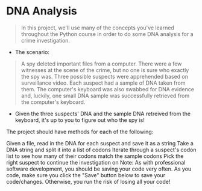 # DNA Analysis
> In this project, we'll use many of the concepts you've learned throughout the Python course in order to do some DNA analysis for a crime investigation.

- The scenario:

>A spy deleted important files from a computer. There were a few witnesses at the scene of the crime, but no one is sure who exactly the spy was. Three possible suspects were apprehended based on surveillance video. Each suspect had a sample of DNA taken from them. The computer's keyboard was also swabbed for DNA evidence and, luckily, one small DNA sample was successfully retrieved from the computer's keyboard.

- Given the three suspects' DNA and the sample DNA retreived from the keyboard, it's up to you to figure out who the spy is!

The project should have methods for each of the following:

Given a file, read in the DNA for each suspect and save it as a string
Take a DNA string and split it into a list of codons
Iterate through a suspect's codon list to see how many of their codons match the sample codons
Pick the right suspect to continue the investigation on
Note: As with professional software development, you should be saving your code very often. As you code, make sure you click the "Save" button below to save your code/changes. Otherwise, you run the risk of losing all your code!